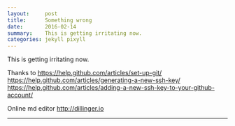 ```yaml
---
layout:     post
title:      Something wrong
date:       2016-02-14 
summary:    This is getting irritating now. 
categories: jekyll pixyll
---
```

This is getting irritating now. 

Thanks to 
https://help.github.com/articles/set-up-git/
https://help.github.com/articles/generating-a-new-ssh-key/
https://help.github.com/articles/adding-a-new-ssh-key-to-your-github-account/


Online md editor 
http://dillinger.io


---

[^1]: Important information that may distract from the main text can go in footnotes.
